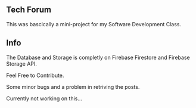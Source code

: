 ## Tech Forum

This was bascically a mini-project for my Software Development Class.

## Info 

The Database and Storage is completly on Firebase Firestore and Firebase Storage API.

Feel Free to Contribute.

Some minor bugs and a problem in retriving the posts.

Currently not working on this...


